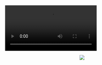 [<video autoplay loop src="https://xenz-api.000webhostapp.com/demo.mp4"></video>](https://xenz-api.000webhostapp.com/demo.mp4)
<p align="center">
  <a href="https://github.com/xenzoffcial/ProfileGuard">
    <img src="https://readme-typing-svg.demolab.com/?lines=Facebook Profile Guard;Activate guard in your profile&font=Fira%20Code&center=true&width=440&height=45&color=f75c7e&vCenter=true&pause=1000&size=22" /></a>
</p>
